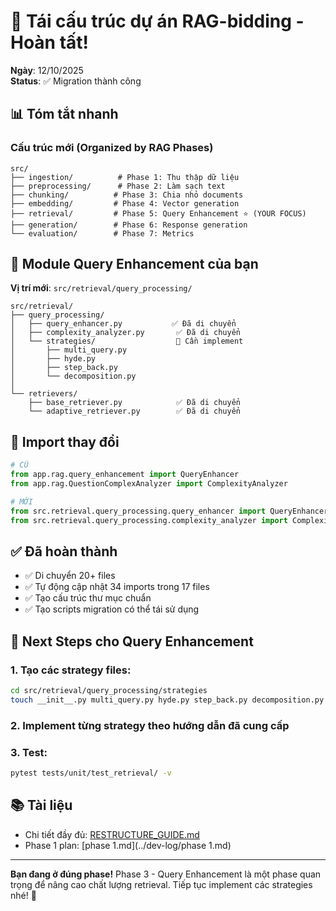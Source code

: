 # 🎉 Tái cấu trúc dự án RAG-bidding - Hoàn tất!

**Ngày**: 12/10/2025  
**Status**: ✅ Migration thành công

## 📊 Tóm tắt nhanh

### Cấu trúc mới (Organized by RAG Phases)

```
src/
├── ingestion/          # Phase 1: Thu thập dữ liệu
├── preprocessing/      # Phase 2: Làm sạch text
├── chunking/          # Phase 3: Chia nhỏ documents
├── embedding/         # Phase 4: Vector generation
├── retrieval/         # Phase 5: Query Enhancement ⭐ (YOUR FOCUS)
├── generation/        # Phase 6: Response generation
└── evaluation/        # Phase 7: Metrics
```

## 🎯 Module Query Enhancement của bạn

**Vị trí mới**: `src/retrieval/query_processing/`

```
src/retrieval/
├── query_processing/
│   ├── query_enhancer.py           ✅ Đã di chuyển
│   ├── complexity_analyzer.py       ✅ Đã di chuyển  
│   └── strategies/                  🚧 Cần implement
│       ├── multi_query.py
│       ├── hyde.py
│       ├── step_back.py
│       └── decomposition.py
│
└── retrievers/
    ├── base_retriever.py            ✅ Đã di chuyển
    └── adaptive_retriever.py        ✅ Đã di chuyển
```

## 🔄 Import thay đổi

```python
# CŨ
from app.rag.query_enhancement import QueryEnhancer
from app.rag.QuestionComplexAnalyzer import ComplexityAnalyzer

# MỚI  
from src.retrieval.query_processing.query_enhancer import QueryEnhancer
from src.retrieval.query_processing.complexity_analyzer import ComplexityAnalyzer
```

## ✅ Đã hoàn thành

- ✅ Di chuyển 20+ files
- ✅ Tự động cập nhật 34 imports trong 17 files
- ✅ Tạo cấu trúc thư mục chuẩn
- ✅ Tạo scripts migration có thể tái sử dụng

## 🚀 Next Steps cho Query Enhancement

### 1. Tạo các strategy files:
```bash
cd src/retrieval/query_processing/strategies
touch __init__.py multi_query.py hyde.py step_back.py decomposition.py
```

### 2. Implement từng strategy theo hướng dẫn đã cung cấp

### 3. Test:
```bash
pytest tests/unit/test_retrieval/ -v
```

## 📚 Tài liệu

- Chi tiết đầy đủ: [RESTRUCTURE_GUIDE.md](./RESTRUCTURE_GUIDE.md)
- Phase 1 plan: [phase 1.md](../dev-log/phase 1.md)

---

**Bạn đang ở đúng phase!** Phase 3 - Query Enhancement là một phase quan trọng để nâng cao chất lượng retrieval. Tiếp tục implement các strategies nhé! 🚀
